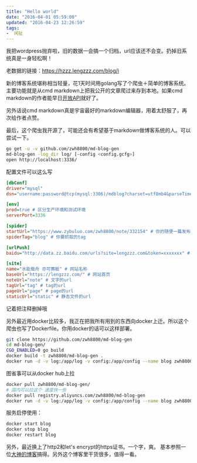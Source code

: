 ```yaml
---
title: "Hello world"
date: "2016-04-01 05:59:00"
updated: "2016-04-23 12:26:59"
tags:
-  闲扯
---
```



我把wordpress抛弃啦，旧的数据一会搞一个归档，url应该还不会变。扔掉旧系统真是一身轻松啊！

[](/notename/ "helloworld")

老数据的链接：https://hzzz.lengzzz.com/blog/i

新的博客系统堪称相当轻量，花1天时间用golang写了个爬虫＋简单的博客系统。主要功能就是从cmd markdown上把我公开的文章爬过来存到本地。如果cmd markdown的作者能早日[开放API](https://github.com/ghosert/cmd-editor/issues/795)就好了。

另外话说cmd markdown真是宇宙最好的markdown编辑器，用着太舒服了，再次给作者点赞。

最后，这个爬虫我开源了，可能还会有希望基于markdown做博客系统的人。可以尝试一下。

```bash
go get -u -v github.com/zwh8800/md-blog-gen
md-blog-gen -log_dir log/ [-config <config.gcfg>]
open http://localhost:3336/
```

配置文件可以这么写
```ini
[dbConf]
driver="mysql"
dsn="username:password@tcp(mysql:3306)/mdblog?charset=utf8mb4&parseTime=true"

[env]
prod=true # 区分生产环境和测试环境
serverPort=3336

[spider]
startUrl="https://www.zybuluo.com/zwh8800/note/332154" # 你的随便一篇发布在cmd markdown的文章
spiderTag="blog" # 你要抓取的tag

[urlPush]
baidu="http://data.zz.baidu.com/urls?site=lengzzz.com&token=xxxxxxx" # 向百度搜索推送url收录的url

[site]
name="水能载舟 亦可赛艇" # 网站名称
baseUrl="https://lengzzz.com/" # 网站首页
noteUrl="note" # 文字的url
tagUrl="tag" # tag的url
pageUrl="page" # page的url
staticUrl="static" # 静态文件的url

```
记着把注释删掉哦

另外最近用docker比较多，我正在把我所有用到的东西向docker上迁。所以这个爬虫也写了Dockerfile。你用docker的话可以这样部署。
```bash
git clone https://github.com/zwh8800/md-blog-gen
cd md-blog-gen/
CGO_ENABLED=0 go build
docker build -t zwh8800/md-blog-gen .
docker run -d -v log:/app/log -v config:/app/config --name blog zwh8800/md-blog-gen
```
图省事可以从docker hub上拉
```bash
docker pull zwh8800/md-blog-gen/ 
# 国内可以拉这个 速度快一些
docker pull registry.aliyuncs.com/zwh8800/md-blog-gen
docker run -d -v log:/app/log -v config:/app/config --name blog zwh8800/md-blog-gen

```

服务启停使用：
```bash
docker start blog
docker stop blog
docker restart blog
```

另外，最近换上了http2和let's encrypt的https证书。一个字，爽。
基本参照一位[大神的博客](https://imququ.com/)搞得。另外这个博客里干货很多，值得一看。
